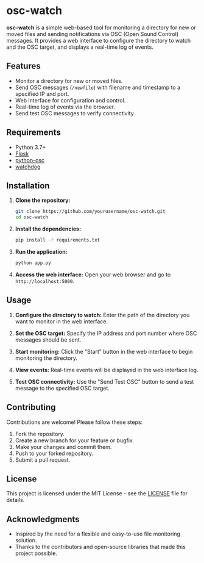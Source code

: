 # osc-watch

**osc-watch** is a simple web-based tool for monitoring a directory for new or moved files and sending notifications via OSC (Open Sound Control) messages. It provides a web interface to configure the directory to watch and the OSC target, and displays a real-time log of events.

## Features

- Monitor a directory for new or moved files.
- Send OSC messages (`/newfile`) with filename and timestamp to a specified IP and port.
- Web interface for configuration and control.
- Real-time log of events via the browser.
- Send test OSC messages to verify connectivity.

## Requirements

- Python 3.7+
- [Flask](https://flask.palletsprojects.com/)
- [python-osc](https://pypi.org/project/python-osc/)
- [watchdog](https://pypi.org/project/watchdog/)

## Installation

1. **Clone the repository:**
   ```sh
   git clone https://github.com/yourusername/osc-watch.git
   cd osc-watch
   ```
2. **Install the dependencies:**
   ```sh
   pip install -r requirements.txt
   ```
3. **Run the application:**
   ```sh
   python app.py
   ```
4. **Access the web interface:**
   Open your web browser and go to `http://localhost:5000`.

## Usage

1. **Configure the directory to watch:**
   Enter the path of the directory you want to monitor in the web interface.

2. **Set the OSC target:**
   Specify the IP address and port number where OSC messages should be sent.

3. **Start monitoring:**
   Click the "Start" button in the web interface to begin monitoring the directory.

4. **View events:**
   Real-time events will be displayed in the web interface log.

5. **Test OSC connectivity:**
   Use the "Send Test OSC" button to send a test message to the specified OSC target.

## Contributing

Contributions are welcome! Please follow these steps:

1. Fork the repository.
2. Create a new branch for your feature or bugfix.
3. Make your changes and commit them.
4. Push to your forked repository.
5. Submit a pull request.

## License

This project is licensed under the MIT License - see the [LICENSE](LICENSE) file for details.

## Acknowledgments

- Inspired by the need for a flexible and easy-to-use file monitoring solution.
- Thanks to the contributors and open-source libraries that made this project possible.